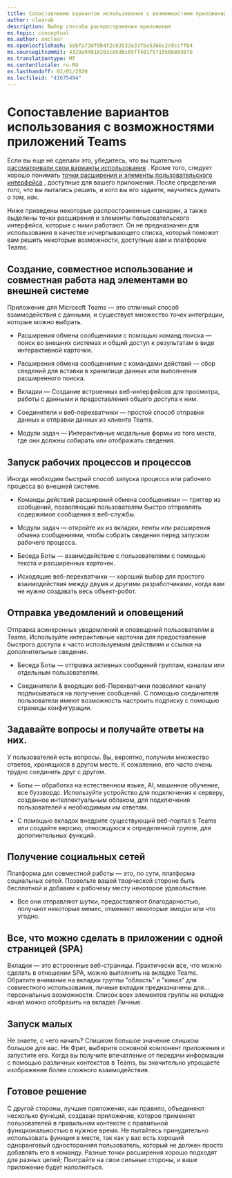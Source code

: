 ```yaml
---
title: Сопоставление вариантов использования с возможностями приложений
author: clearab
description: Выбор способа распространения приложения
ms.topic: conceptual
ms.author: anclear
ms.openlocfilehash: 5ebfa73df9b4f2c83533a33fbc6366c2c0ccffb4
ms.sourcegitcommit: 4329a94918263c85d6c65ff401f571556b80307b
ms.translationtype: MT
ms.contentlocale: ru-RU
ms.lasthandoff: 02/01/2020
ms.locfileid: "41675494"
---
```

# <a name="map-your-use-cases-to-teams-app-capabilities"></a>Сопоставление вариантов использования с возможностями приложений Teams

Если вы еще не сделали это, убедитесь, что вы тщательно [рассматривали свои варианты использования](~/concepts/design/map-use-cases.md) . Кроме того, следует хорошо понимать [точки расширения и элементы пользовательского интерфейса](~/concepts/extensibility-points.md) , доступные для вашего приложения. После определения *того, что* вы пытались решить, и *кого* вы его задаете, научитесь думать о *том, как*.

Ниже приведены некоторые распространенные сценарии, а также выделены точки расширения и элементы пользовательского интерфейса, которые с ними работают. Он не предназначен для использования в качестве исчерпывающего списка, который поможет вам решить некоторые возможности, доступные вам и платформе Teams.

## <a name="create-share-and-collaborate-on-items-in-an-external-system"></a>Создание, совместное использование и совместная работа над элементами во внешней системе

Приложение для Microsoft Teams — это отличный способ взаимодействия с данными, и существует множество точек интеграции, которые можно выбрать.

* Расширения обмена сообщениями с помощью команд поиска — поиск во внешних системах и общий доступ к результатам в виде интерактивной карточки.

* Расширения обмена сообщениями с командами действий — сбор сведений для вставки в хранилище данных или выполнения расширенного поиска.

* Вкладки — Создание встроенных веб-интерфейсов для просмотра, работы с данными и предоставления общего доступа к ним.

* Соединители и веб-перехватчики — простой способ отправки данных и отправки данных из клиента Teams.

* Модули задач — Интерактивные модальные формы из того места, где они должны собирать или отображать сведения.

## <a name="initiate-workflows-and-processes"></a>Запуск рабочих процессов и процессов

Иногда необходим быстрый способ запуска процесса или рабочего процесса во внешней системе.

* Команды действий расширений обмена сообщениями — триггер из сообщений, позволяющий пользователям быстро отправлять содержимое сообщения в веб-службы.

* Модули задач — откройте их из вкладки, ленты или расширения обмена сообщениями, чтобы собрать сведения перед запуском рабочего процесса.

* Беседа Боты — взаимодействие с пользователями с помощью текста и расширенных карточек.

* Исходящие веб-перехватчики — хороший выбор для простого взаимодействия между двумя и другими разработчиками, когда вам не нужно создавать весь объект-робот.

## <a name="send-notifications-and-alerts"></a>Отправка уведомлений и оповещений

Отправка асинхронных уведомлений и оповещений пользователям в Teams. Используйте интерактивные карточки для предоставления быстрого доступа к часто используемым действиям и ссылки на дополнительные сведения.

* Беседа Боты — отправка активных сообщений группам, каналам или отдельным пользователям.

* Соединители & входящих веб-Перехватчики позволяют каналу подписываться на получение сообщений. С помощью соединителя пользователи имеют возможность настроить подписку с помощью страницы конфигурации.

## <a name="ask-questions-and-get-answers"></a>Задавайте вопросы и получайте ответы на них.

У пользователей есть вопросы. Вы, вероятно, получили множество ответов, хранящихся в другом месте. К сожалению, его часто очень трудно соединить друг с другом.

* Боты — обработка на естественном языке, AI, машинное обучение, все буззвордс. Используйте устройство для подключения к серверу, созданное интеллектуальным облаком, для подключения пользователей к необходимым им ответам.

* С помощью вкладок внедрите существующий веб-портал в Teams или создайте версию, относящуюся к определенной группе, для дополнительных функций.

## <a name="get-social"></a>Получение социальных сетей

Платформа для совместной работы — это, по сути, платформа социальных сетей. Позвольте вашей творческой стороне быть бесплатной и добавим к рабочему месту некоторое удовольствие.

* Все они отправляют шутки, предоставляют благодарностью, получают некоторые мемес, отменяют некоторые эмодзи или что угодно.

## <a name="anything-you-can-do-in-a-single-page-app-spa"></a>Все, что можно сделать в приложении с одной страницей (SPA)

Вкладки — это встроенные веб-страницы. Практически все, что можно сделать в отношении SPA, можно выполнить на вкладке Teams. Обратите внимание на вкладки группы "область" и "канал" для совместного использования, личные вкладки предназначены для... персональные возможности. Список всех элементов группы на вкладке канал можно отобразить на вкладке Личные.

## <a name="start-small"></a>Запуск малых

Не знаете, с чего начать? Слишком большое значение слишком большое для вас. Не Фрет, выберите основной компонент приложения и запустите его. Когда вы получите впечатление от передачи информации с помощью различных контекстов в Teams, вы значительно упрощаете изображение более сложного взаимодействия.

## <a name="putting-it-all-together"></a>Готовое решение

С другой стороны, лучшие приложения, как правило, объединяют несколько функций, создавая приложение, которое применяет пользователей в правильном контексте с правильной функциональностью в нужное время. Не пытайтесь принудительно использовать функции в месте, так как у вас есть хороший одноранговый односторонняя пользователь, который не должен просто добавлять его в команду. Разные точки расширения хорошо подходят для разных целей; Поиграйте на свои сильные стороны, и ваше приложение будет наполняться.
